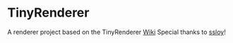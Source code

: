 # TinyRenderer
A renderer project based on the TinyRenderer [Wiki](https://github.com/ssloy/tinyrenderer/wiki)
Special thanks to [ssloy](https://github.com/ssloy)!